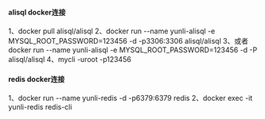 #### alisql docker连接
1、docker pull alisql/alisql
2、docker run --name yunli-alisql -e MYSQL_ROOT_PASSWORD=123456 -d -p3306:3306 alisql/alisql
3、或者 docker run --name yunli-alisql -e MYSQL_ROOT_PASSWORD=123456 -d -P alisql/alisql
4、mycli -uroot -p123456

#### redis docker连接
1、docker run --name yunli-redis -d  -p6379:6379 redis
2、docker exec -it yunli-redis redis-cli

